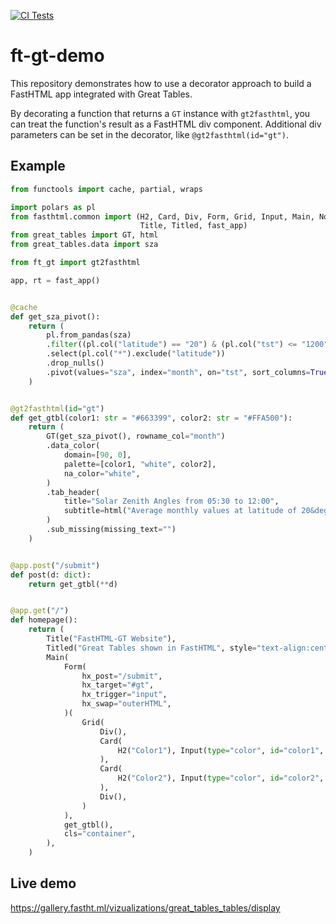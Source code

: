 [![CI Tests](https://github.com/jrycw/ft-gt-demo/actions/workflows/ci-tests.yaml/badge.svg)](https://github.com/jrycw/ft-gt-demo/actions/workflows/ci-tests.yaml)
# ft-gt-demo
This repository demonstrates how to use a decorator approach to build a FastHTML app integrated with Great Tables.

By decorating a function that returns a `GT` instance with `gt2fasthtml`, you can treat the function's result as a FastHTML div component. Additional div parameters can be set in the decorator, like `@gt2fasthtml(id="gt")`.

## Example
```python
from functools import cache, partial, wraps

import polars as pl
from fasthtml.common import (H2, Card, Div, Form, Grid, Input, Main, NotStr,
                             Title, Titled, fast_app)
from great_tables import GT, html
from great_tables.data import sza

from ft_gt import gt2fasthtml

app, rt = fast_app()


@cache
def get_sza_pivot():
    return (
        pl.from_pandas(sza)
        .filter((pl.col("latitude") == "20") & (pl.col("tst") <= "1200"))
        .select(pl.col("*").exclude("latitude"))
        .drop_nulls()
        .pivot(values="sza", index="month", on="tst", sort_columns=True)
    )


@gt2fasthtml(id="gt")
def get_gtbl(color1: str = "#663399", color2: str = "#FFA500"):
    return (
        GT(get_sza_pivot(), rowname_col="month")
        .data_color(
            domain=[90, 0],
            palette=[color1, "white", color2],
            na_color="white",
        )
        .tab_header(
            title="Solar Zenith Angles from 05:30 to 12:00",
            subtitle=html("Average monthly values at latitude of 20&deg;N."),
        )
        .sub_missing(missing_text="")
    )


@app.post("/submit")
def post(d: dict):
    return get_gtbl(**d)


@app.get("/")
def homepage():
    return (
        Title("FastHTML-GT Website"),
        Titled("Great Tables shown in FastHTML", style="text-align:center"),
        Main(
            Form(
                hx_post="/submit",
                hx_target="#gt",
                hx_trigger="input",
                hx_swap="outerHTML",
            )(
                Grid(
                    Div(),
                    Card(
                        H2("Color1"), Input(type="color", id="color1", value="#663399")
                    ),
                    Card(
                        H2("Color2"), Input(type="color", id="color2", value="#FFA500")
                    ),
                    Div(),
                )
            ),
            get_gtbl(),
            cls="container",
        ),
    )
```

## Live demo
https://gallery.fastht.ml/vizualizations/great_tables_tables/display
